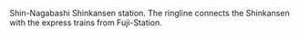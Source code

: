 ---
---

Shin-Nagabashi Shinkansen station. The ringline connects the Shinkansen with the express trains from Fuji-Station.
